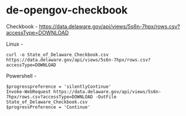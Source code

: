 # de-opengov-checkbook

Checkbook - 
https://data.delaware.gov/api/views/5s6n-7hpx/rows.csv?accessType=DOWNLOAD

Linux -

```
curl -o State_of_Delaware_Checkbook.csv https://data.delaware.gov/api/views/5s6n-7hpx/rows.csv?accessType=DOWNLOAD
```


Powershell - 

```
$progresspreference = 'silentlyContinue'
Invoke-WebRequest https://data.delaware.gov/api/views/5s6n-7hpx/rows.csv?accessType=DOWNLOAD -OutFile State_of_Delaware_Checkbook.csv
$progressPreference = 'Continue'
```



